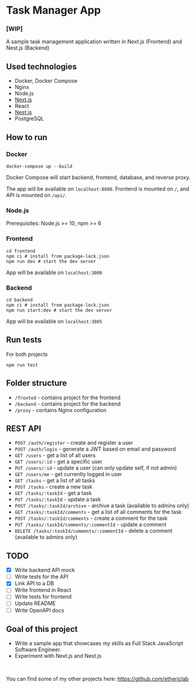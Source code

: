 # Task Manager App

### [WIP]
A sample task management application written in Next.js (Frontend) and Nest.js (Backend)

## Used technologies

- Docker, Docker Compose
- Nginx
- Node.js
- [Next.js](https://nextjs.org/)
- React
- [Nest.js](https://nestjs.com/)
- PostgreSQL

## How to run

### Docker

```shell script
docker-compose up --build
```

Docker Compose will start backend, frontend, database, and reverse proxy.

The app will be available on `localhost:8080`. Frontend is mounted on `/`, and API is mounted on `/api/`.

### Node.js

Prerequisites: Node.js >= 10, npm >= 6

### Frontend

```shell script
cd frontend
npm ci # install from package-lock.json
npm run dev # start the dev server
```

App will be available on `localhost:3000`

### Backend

```shell script
cd backend
npm ci # install from package-lock.json
npm run start:dev # start the dev server
```

App will be available on `localhost:3005`

## Run tests

For both projects

```shell script
npm run test
```

## Folder structure

- `/fronted` - contains project for the frontend
- `/backend` - contains project for the backend
- `/proxy` - contains Nginx configuration

## REST API

- `POST /auth/register` - create and register a user
- `POST /auth/login` - generate a JWT based on email and password
- `GET /users` - get a list of all users
- `GET /users/:id` - get a specific user
- `PUT /users/:id` - update a user (can only update self, if not admin)
- `GET /users/me` - get currently logged in user
- `GET /tasks` - get a list of all tasks
- `POST /tasks` - create a new task 
- `GET /tasks/:taskId` - get a task
- `PUT /tasks/:taskId` - update a task
- `POST /tasks/:taskId/archive` - archive a task (available to admins only)
- `GET /tasks/:taskId/comments` - get a list of all comments for the task
- `POST /tasks/:taskId/comments` - create a comment for the task
- `PUT /tasks/:taskId/comments/:commentId` - update a comment
- `DELETE /tasks/:taskId/comments/:commentId` - delete a comment (available to admins only)

## TODO

- [x] Write backend API mock
- [ ] Write tests for the API
- [x] Link API to a DB
- [ ] Write frontend in React
- [ ] Write tests for frontend
- [ ] Update README
- [ ] Write OpenAPI docs

## Goal of this project

- Write a sample app that showcases my skills as Full Stack JavaScript Software Engineer.
- Experiment with Next.js and Nest.js

<br>

You can find some of my other projects here: https://github.com/ethericlab 
